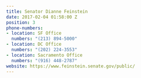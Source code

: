 ```yaml
---
title: Senator Dianne Feinstein
date: 2017-02-04 01:58:00 Z
position: 3
phone-numbers:
- location: SF Office
  numbers: "(213) 894-5000"
- location: DC Office
  numbers: "(202) 224-3553"
- location: Sacramento Office
  numbers: "(916) 448-2787"
website: https://www.feinstein.senate.gov/public/
---
```


